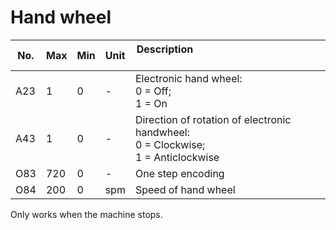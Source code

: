 # Hand wheel

| No. | Max | Min | Unit | Description &nbsp; &nbsp; &nbsp; &nbsp; &nbsp; &nbsp; &nbsp; &nbsp; &nbsp; &nbsp; &nbsp; &nbsp; &nbsp; &nbsp; &nbsp;&nbsp; &nbsp; &nbsp; &nbsp; &nbsp; &nbsp; &nbsp; &nbsp; &nbsp; &nbsp; &nbsp; &nbsp; &nbsp; &nbsp; &nbsp; &nbsp; &nbsp;&nbsp; &nbsp; &nbsp; &nbsp; &nbsp; |
| --- | --- | --- | --- | --- |
| A23 | 1 | 0 | - | Electronic hand wheel:<br>0 = Off;<br>1 = On |
| A43 | 1 | 0 | - | Direction of rotation of electronic handwheel:<br>0 = Clockwise;<br>1 = Anticlockwise |
| O83 | 720 | 0 | - | One step encoding |
| O84 | 200 | 0 | spm | Speed of hand wheel |

Only works when the machine stops.
